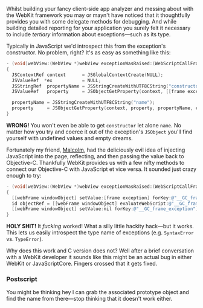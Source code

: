 Whilst building your fancy client-side app analyzer and messing about with the WebKit framework you may or mayn't have noticed that it thoughtfully provides you with some delegate methods for debugging. And while building detailed reporting for your application you surely felt it necessary to include *tertiary* information about exceptions—such as its type.

Typically in JavaScript we'd introspect this from the exception's constructor. No problem, right? It's as easy as something like this:

```objective-c
- (void)webView:(WebView *)webView exceptionWasRaised:(WebScriptCallFrame *)frame hasHandler:(BOOL)hasHandler sourceId:(WebSourceId)sid line:(int)lineno forWebFrame:(WebFrame *)webFrame
{
  JSContextRef context      = JSGlobalContextCreate(NULL);
  JSValueRef  *ex           = NULL;
  JSStringRef  propertyName = JSStringCreateWithUTF8CString("constructor");
  JSValueRef   property     = JSObjectGetProperty(context, [[frame exception] JSObject], propertyName, ex);

  propertyName = JSStringCreateWithUTF8CString("name");
  property     = JSObjectGetProperty(context, property, propertyName, ex);
}
```

**WRONG!** You won't even be able to get `constructor` let alone `name`. No matter how you try and coerce it out of the exception's `JSObject` you'll find yourself with undefined values and empty dreams.

Fortunately my friend, [Malcolm](//twitter.com/mjarvis), had the deliciously evil idea of injecting JavaScript into the page, reflecting, and then passing the value back to Objective-C. Thankfully WebKit provides us with a few nifty methods to connect our Objective-C with JavaScript et vice versa. It sounded just crazy enough to try:

```objective-c
- (void)webView:(WebView *)webView exceptionWasRaised:(WebScriptCallFrame *)frame hasHandler:(BOOL)hasHandler sourceId:(WebSourceId)sid line:(int)lineno forWebFrame:(WebFrame *)webFrame
{
  [[webFrame windowObject] setValue:[frame exception] forKey:@"__GC_frame_exception"];
  id objectRef = [[webFrame windowObject] evaluateWebScript:@"__GC_frame_exception.constructor.name"];
  [[webFrame windowObject] setValue:nil forKey:@"__GC_frame_exception"];
}
```

**HOLY SHIT!** It *fucking* worked! What a silly little hackity hack—but it works. This lets us easily introspect the type name of exceptions (e.g. `SyntaxError` vs. `TypeError`).

Why does this work and C version does not? Well after a brief conversation with a WebKit developer it sounds like this might be an actual bug in either WebKit or JavaScriptCore. Fingers crossed that it gets fixed.


### Postscript

You might be thinking hey I can grab the associated prototype object and find the name from there—stop thinking that it doesn't work either.
